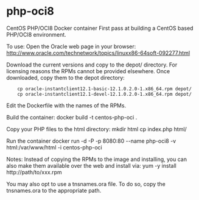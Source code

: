 # php-oci8
CentOS PHP/OCI8 Docker container
First pass at building a CentOS based PHP/OCI8 environment.

To use:
Open the Oracle web page in your browser:
        http://www.oracle.com/technetwork/topics/linuxx86-64soft-092277.html

Download the current versions and copy to the depot/ directory. For licensing
reasons the RPMs cannot be provided elsewhere. Once downloaded, copy them to
the depot directory:
 
        cp oracle-instantclient12.1-basic-12.1.0.2.0-1.x86_64.rpm depot/
        cp oracle-instantclient12.1-devel-12.1.0.2.0-1.x86_64.rpm depot/

Edit the Dockerfile with the names of the RPMs.

Build the container:
        docker build -t centos-php-oci .

Copy your PHP files to the html directory:
        mkdir html
        cp index.php html/

Run the container
        docker run -d -P -p 8080:80 --name php-oci8 -v html:/var/www/html -i centos-php-oci


Notes:
Instead of copying the RPMs to the image and installing, you can also make them available
over the web and install via:  yum -y install http://path/to/xxx.rpm

You may also opt to use a tnsnames.ora file. To do so, copy the tnsnames.ora to the 
appropriate path.


